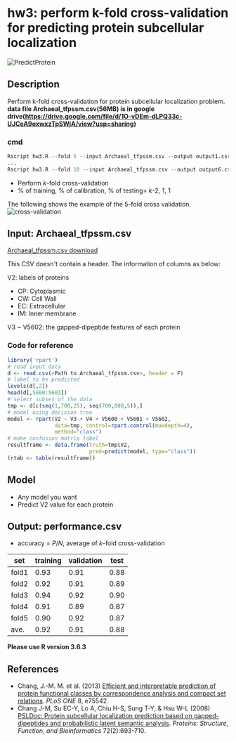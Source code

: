 # hw3: perform k-fold cross-validation for predicting protein subcellular localization

![PredictProtein](/images/img1.png)

## Description
Perform k-fold cross-validation for protein subcellular localization problem.
**data file Archaeal_tfpssm.csv(56MB) is in google drive(https://drive.google.com/file/d/1O-vDEm-dLPQ33c-UJCeA9oxwxzTpSWjA/view?usp=sharing)**

### cmd
```R
Rscript hw3.R --fold 5 --input Archaeal_tfpssm.csv --output output1.csv
...
Rscript hw3.R --fold 10 --input Archaeal_tfpssm.csv --output output6.csv
```

* Perform *k*-fold cross-validation
* % of training, % of calibration, % of testing= *k*-2, 1, 1

The following shows the example of the 5-fold cross validation.
![cross-validation](/images/img2.png)

## Input: Archaeal_tfpssm.csv

[Archaeal_tfpssm.csv download](https://drive.google.com/file/d/1L-gv1dPaEonnaASeBtakePT1t3FJwPFI/view?usp=sharing)

This CSV doesn't contain a header. The information of columns as below:

V2: labels of proteins

* CP: Cytoplasmic
* CW: Cell Wall
* EC: Extracellular
* IM: Inner membrane

V3 ~ V5602: the gapped-dipeptide features of each protein

### Code for reference

```R
library('rpart')
# read input data
d <- read.csv(<Path to Archaeal_tfpssm.csv>, header = F)
# label to be predicted
levels(d[,2])
head(d[,5600:5603])
# select subset of the data
tmp <- d[c(seq(1,700,25), seq(700,800,5)),]
# model using decision tree
model <- rpart(V2 ~ V3 + V4 + V5600 + V5601 + V5602,
               data=tmp, control=rpart.control(maxdepth=4),
               method="class")
# make confusion matrix tabel
resultframe <- data.frame(truth=tmp$V2,
                          pred=predict(model, type="class"))
(rtab <- table(resultframe)) 
```

## Model

* Any model you want
* Predict V2 value for each protein

## Output: performance.csv

* accuracy = *P*/*N*, average of *k*-fold cross-validation

set|training|validation|test
---|---|---|---
fold1|0.93|0.91|0.88
fold2|0.92|0.91|0.89
fold3|0.94|0.92|0.90
fold4|0.91|0.89|0.87
fold5|0.90|0.92|0.87
ave.|0.92|0.91|0.88

**Please use R version 3.6.3**

## References
* Chang, J.-M. M. et al. (2013) [Efficient and interpretable prediction of protein functional classes by correspondence analysis and compact set relations](https://journals.plos.org/plosone/article?id=10.1371/journal.pone.0075542). *PLoS ONE* 8, e75542.
* Chang J-M, Su EC-Y, Lo A, Chiu H-S, Sung T-Y, & Hsu W-L (2008) [PSLDoc: Protein subcellular localization prediction based on gapped-dipeptides and probabilistic latent semantic analysis](https://onlinelibrary.wiley.com/doi/full/10.1002/prot.21944). *Proteins: Structure, Function, and Bioinformatics* 72(2):693-710.
